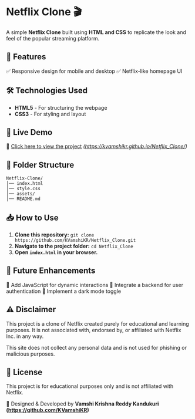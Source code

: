 # Netflix Clone 🎬

A simple **Netflix Clone** built using **HTML and CSS** to replicate the look and feel of the popular streaming platform.

## 📌 Features
✅ Responsive design for mobile and desktop
✅ Netflix-like homepage UI


## 🛠️ Technologies Used
- **HTML5** - For structuring the webpage
- **CSS3** - For styling and layout

## 🚀 Live Demo
🔗 [Click here to view the project](#) *(https://kvamshikr.github.io/Netflix_Clone/)*


## 📂 Folder Structure
```
Netflix-Clone/
│── index.html
│── style.css
│── assets/
│── README.md
```

## 📥 How to Use
1. **Clone this repository:**
   `git clone https://github.com/KVamshiKR/Netflix_Clone.git`
2. **Navigate to the project folder:**
   `cd Netflix_Clone`
3. **Open `index.html` in your browser.**

## 📌 Future Enhancements
🚀 Add JavaScript for dynamic interactions
🚀 Integrate a backend for user authentication
🚀 Implement a dark mode toggle

## ⚠️ Disclaimer

This project is a clone of Netflix created purely for educational and learning purposes. It is not associated with, endorsed by, or affiliated with Netflix Inc. in any way.

This site does not collect any personal data and is not used for phishing or malicious purposes.

## 📜 License
This project is for educational purposes only and is not affiliated with Netflix.

🎨 Designed & Developed by **Vamshi Krishna Reddy Kandukuri (https://github.com/KVamshiKR)**
